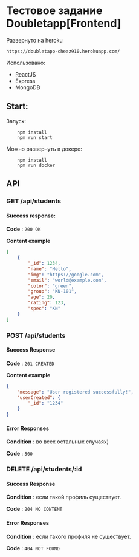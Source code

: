 # Тестовое задание Doubletapp[Frontend]
Развернуто на heroku

    https://doubletapp-cheaz910.herokuapp.com/
    
Использовано:
* ReactJS
* Express
* MongoDB
## Start:
Запуск:
```
    npm install
    npm run start
```
Можно развернуть в докере:
```
    npm install
    npm run docker
```
## API
### GET /api/students
#### Success response:
**Code** : `200 OK`

**Content example**

```json
[
    {
        "_id": 1234,
        "name": "Hello",
        "img": "https://google.com",
        "email": "world@example.com",
        "color": "green",
        "group": "KN-101",
        "age": 20,
        "rating": 123,
        "spec": "KN"
    }
]
```

### POST /api/students
#### Success Response

**Code** : `201 CREATED`

**Content example**

```json
{
    "message": "User registered successfully!",
    "userCreated": {
        "_id": "1234"
    }
}
```
#### Error Responses

**Condition** : во всех остальных случаях)

**Code** : `500`

### DELETE /api/students/:id
#### Success Response

**Condition** : если такой профиль существует.

**Code** : `204 NO CONTENT`

#### Error Responses

**Condition** : если такого профиля не существует.

**Code** : `404 NOT FOUND`